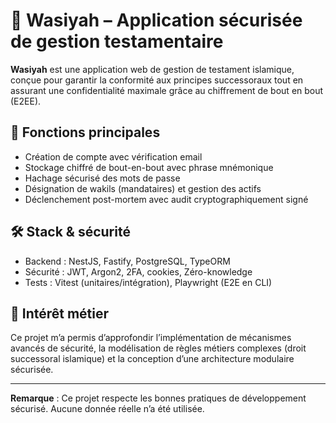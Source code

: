 # 🕋 Wasiyah – Application sécurisée de gestion testamentaire

**Wasiyah** est une application web de gestion de testament islamique, conçue pour garantir la conformité aux principes successoraux tout en assurant une confidentialité maximale grâce au chiffrement de bout en bout (E2EE).

## 🧩 Fonctions principales

- Création de compte avec vérification email
- Stockage chiffré de bout-en-bout avec phrase mnémonique
- Hachage sécurisé des mots de passe
- Désignation de wakils (mandataires) et gestion des actifs
- Déclenchement post-mortem avec audit cryptographiquement signé

## 🛠️ Stack & sécurité

- Backend : NestJS, Fastify, PostgreSQL, TypeORM
- Sécurité : JWT, Argon2, 2FA, cookies, Zéro-knowledge
- Tests : Vitest (unitaires/intégration), Playwright (E2E en CLI)

## 🎯 Intérêt métier

Ce projet m’a permis d’approfondir l’implémentation de mécanismes avancés de sécurité, la modélisation de règles métiers complexes (droit successoral islamique) et la conception d’une architecture modulaire sécurisée.

---

**Remarque** : Ce projet respecte les bonnes pratiques de développement sécurisé. Aucune donnée réelle n’a été utilisée.

